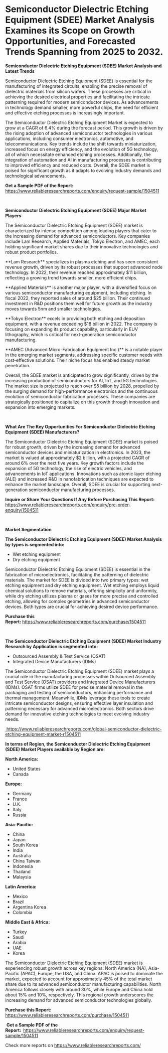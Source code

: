 <p><h1>Semiconductor Dielectric Etching Equipment (SDEE) Market Analysis Examines its Scope on Growth Opportunities, and Forecasted Trends Spanning from 2025 to 2032.</h1></p><p><strong>Semiconductor Dielectric Etching Equipment (SDEE) Market Analysis and Latest Trends</strong></p>
<p><p>Semiconductor Dielectric Etching Equipment (SDEE) is essential for the manufacturing of integrated circuits, enabling the precise removal of dielectric materials from silicon wafers. These processes are critical in achieving the desired electrical properties and facilitating the intricate patterning required for modern semiconductor devices. As advancements in technology demand smaller, more powerful chips, the need for efficient and effective etching processes is increasingly important.</p><p>The Semiconductor Dielectric Etching Equipment Market is expected to grow at a CAGR of 6.4% during the forecast period. This growth is driven by the rising adoption of advanced semiconductor technologies in various applications, including consumer electronics, automotive, and telecommunications. Key trends include the shift towards miniaturization, increased focus on energy efficiency, and the evolution of 5G technology, all of which necessitate enhanced etching processes. Additionally, the integration of automation and AI in manufacturing processes is contributing to improved efficiency and reduced costs. Overall, the SDEE market is poised for significant growth as it adapts to evolving industry demands and technological advancements.</p></p>
<p><strong>Get a Sample PDF of the Report:&nbsp;</strong> <a href="https://www.reliableresearchreports.com/enquiry/request-sample/1504511?utm_campaign=3326&utm_medium=2&utm_source=Github&utm_content=ia&utm_term=23032025&utm_id=semiconductor-dielectric-etching-equipment-sdee">https://www.reliableresearchreports.com/enquiry/request-sample/1504511</a></p>
<p>&nbsp;</p>
<p><strong>Semiconductor Dielectric Etching Equipment (SDEE) Major Market Players</strong></p>
<p><p>The Semiconductor Dielectric Etching Equipment (SDEE) market is characterized by intense competition among leading players that cater to the increasing demand for advanced semiconductors. Key companies include Lam Research, Applied Materials, Tokyo Electron, and AMEC, each holding significant market shares due to their innovative technologies and robust product portfolios.</p><p>**Lam Research** specializes in plasma etching and has seen consistent revenue growth, driven by its robust processes that support advanced node technology. In 2022, their revenue reached approximately $11 billion, reflecting a growing trend towards smaller, more efficient chips.</p><p>**Applied Materials** is another major player, with a diversified focus on various semiconductor manufacturing equipment, including etching. In fiscal 2022, they reported sales of around $25 billion. Their continued investment in R&D positions them well for future growth as the industry moves towards 5nm and smaller technologies.</p><p>**Tokyo Electron** excels in providing both etching and deposition equipment, with a revenue exceeding $18 billion in 2022. The company is focusing on expanding its product capability, particularly in EUV lithography, which is critical for next-generation semiconductor manufacturing.</p><p>**AMEC (Advanced Micro-Fabrication Equipment Inc.)** is a notable player in the emerging market segments, addressing specific customer needs with cost-effective solutions. Their niche focus has enabled steady market penetration.</p><p>Overall, the SDEE market is anticipated to grow significantly, driven by the increasing production of semiconductors for AI, IoT, and 5G technologies. The market size is projected to reach over $5 billion by 2028, propelled by the surging demand for high-performance electronics and the continuous evolution of semiconductor fabrication processes. These companies are strategically positioned to capitalize on this growth through innovation and expansion into emerging markets.</p></p>
<p>&nbsp;</p>
<p><strong>What Are The Key Opportunities For Semiconductor Dielectric Etching Equipment (SDEE) Manufacturers?</strong></p>
<p><p>The Semiconductor Dielectric Etching Equipment (SDEE) market is poised for robust growth, driven by the increasing demand for advanced semiconductor devices and miniaturization in electronics. In 2023, the market is valued at approximately $2 billion, with a projected CAGR of around 6% over the next five years. Key growth factors include the expansion of 5G technology, the rise of electric vehicles, and advancements in IoT applications. Innovations such as atomic layer etching (ALE) and increased R&D in nanofabrication techniques are expected to enhance the market landscape. Overall, SDEE is crucial for supporting next-generation semiconductor manufacturing processes.</p></p>
<p><strong>Inquire or Share Your Questions If Any Before Purchasing This Report:</strong> <a href="https://www.reliableresearchreports.com/enquiry/pre-order-enquiry/1504511?utm_campaign=3326&utm_medium=2&utm_source=Github&utm_content=ia&utm_term=23032025&utm_id=semiconductor-dielectric-etching-equipment-sdee">https://www.reliableresearchreports.com/enquiry/pre-order-enquiry/1504511</a></p>
<p>&nbsp;</p>
<p><strong>Market Segmentation</strong></p>
<p><strong>The Semiconductor Dielectric Etching Equipment (SDEE) Market Analysis by types is segmented into:</strong></p>
<p><ul><li>Wet etching equipment</li><li>Dry etching equipment</li></ul></p>
<p><p>Semiconductor Dielectric Etching Equipment (SDEE) is essential in the fabrication of microelectronics, facilitating the patterning of dielectric materials. The market for SDEE is divided into two primary types: wet etching equipment and dry etching equipment. Wet etching employs liquid chemical solutions to remove materials, offering simplicity and uniformity, while dry etching utilizes plasma or gases for more precise and controlled etching, allowing for complex geometries in advanced semiconductor devices. Both types are crucial for achieving desired device performance.</p></p>
<p><strong>Purchase this Report:&nbsp;</strong><a href="https://www.reliableresearchreports.com/purchase/1504511?utm_campaign=3326&utm_medium=2&utm_source=Github&utm_content=ia&utm_term=23032025&utm_id=semiconductor-dielectric-etching-equipment-sdee">https://www.reliableresearchreports.com/purchase/1504511</a></p>
<p>&nbsp;</p>
<p><strong>The Semiconductor Dielectric Etching Equipment (SDEE) Market Industry Research by Application is segmented into:</strong></p>
<p><ul><li>Outsourced Assembly & Test Service (OSAT)</li><li>Integrated Device Manufacturers (IDMs)</li></ul></p>
<p><p>The Semiconductor Dielectric Etching Equipment (SDEE) market plays a crucial role in the manufacturing processes within Outsourced Assembly and Test Service (OSAT) providers and Integrated Device Manufacturers (IDMs). OSAT firms utilize SDEE for precise material removal in the packaging and testing of semiconductors, enhancing performance and thermal management. Meanwhile, IDMs leverage these tools to create intricate semiconductor designs, ensuring effective layer insulation and patterning necessary for advanced microelectronics. Both sectors drive demand for innovative etching technologies to meet evolving industry needs.</p></p>
<p><a href="https://www.reliableresearchreports.com/global-semiconductor-dielectric-etching-equipment-market-r1504511?utm_campaign=3326&utm_medium=2&utm_source=Github&utm_content=ia&utm_term=23032025&utm_id=semiconductor-dielectric-etching-equipment-sdee">&nbsp;https://www.reliableresearchreports.com/global-semiconductor-dielectric-etching-equipment-market-r1504511</a></p>
<p><strong>In terms of Region, the Semiconductor Dielectric Etching Equipment (SDEE) Market Players available by Region are:</strong></p>
<p>
    <p> <strong> North America: </strong>
        <ul>
            <li>United States</li>
            <li>Canada</li>
        </ul>
        </p> 
    <p> <strong> Europe: </strong>
        <ul>
            <li>Germany</li>
            <li>France</li>
            <li>U.K.</li>
            <li>Italy</li>
            <li>Russia</li>
        </ul>
        </p> 
    <p> <strong> Asia-Pacific: </strong>
        <ul>
            <li>China</li>
            <li>Japan</li>
            <li>South Korea</li>
            <li>India</li>
            <li>Australia</li>
            <li>China Taiwan</li>
            <li>Indonesia</li>
            <li>Thailand</li>
            <li>Malaysia</li>
        </ul>
        </p> 
    <p> <strong> Latin America: </strong>
        <ul>
            <li>Mexico</li>
            <li>Brazil</li>
            <li>Argentina Korea</li>
            <li>Colombia</li>
        </ul>
        </p> 
    <p> <strong> Middle East & Africa: </strong>
        <ul>
            <li>Turkey</li>
            <li>Saudi</li>
            <li>Arabia</li>
            <li>UAE</li>
            <li>Korea</li>
        </ul>
    </p>
    </p>
<p><p>The Semiconductor Dielectric Etching Equipment (SDEE) market is experiencing robust growth across key regions: North America (NA), Asia-Pacific (APAC), Europe, the USA, and China. APAC is poised to dominate the market, expected to account for approximately 45% of the total market share due to its advanced semiconductor manufacturing capabilities. North America follows closely with around 30%, while Europe and China hold about 15% and 10%, respectively. This regional growth underscores the increasing demand for advanced semiconductor technologies globally.</p></p>
<p><strong>Purchase this Report: </strong><a href="https://www.reliableresearchreports.com/purchase/1504511?utm_campaign=3326&utm_medium=2&utm_source=Github&utm_content=ia&utm_term=23032025&utm_id=semiconductor-dielectric-etching-equipment-sdee">https://www.reliableresearchreports.com/purchase/1504511</a></p>
<p>&nbsp;<strong>Get a Sample PDF of the Report:&nbsp;&nbsp;</strong><a href="https://www.reliableresearchreports.com/enquiry/request-sample/1504511?utm_campaign=3326&utm_medium=2&utm_source=Github&utm_content=ia&utm_term=23032025&utm_id=semiconductor-dielectric-etching-equipment-sdee">https://www.reliableresearchreports.com/enquiry/request-sample/1504511</a></p>
<p><strong></strong></p>
<p>Check more reports on <a href="https://www.reliableresearchreports.com/?utm_campaign=3326&utm_medium=2&utm_source=Github&utm_content=ia&utm_term=23032025&utm_id=semiconductor-dielectric-etching-equipment-sdee">https://www.reliableresearchreports.com/</a></p>